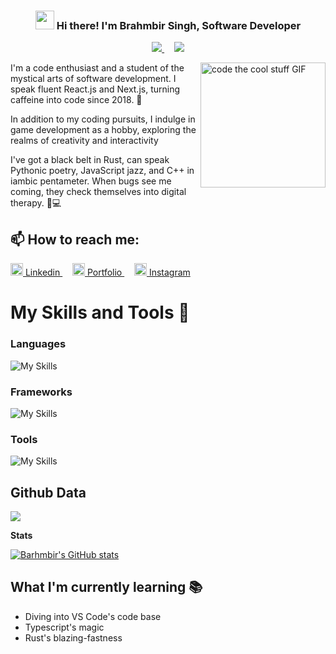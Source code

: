 <!-- Heading -->
<h3 align="center"><img src = "https://raw.githubusercontent.com/MartinHeinz/MartinHeinz/master/wave.gif" width = 30px> Hi there! I'm Brahmbir Singh, Software Developer</h3>

<!-- Profile Views -->

<p align="center">
 <a href="https://brahmbir.vercel.app">
 <img src="https://img.shields.io/badge/PORTFOLIO-E34F26?style=for-the-badge&color=red" />
  </a> &nbsp; &nbsp; <a href="https://linkedin.com/in/brahm-bir-singh-6a9115245">  
  <img src ="https://img.shields.io/badge/LinkedIn-0077B5?style=for-the-badge&logo=linkedin&logoColor=white" /></a>
</p>

 <!--  About section -->

<img align="right" width="200" height="auto" alt="code the cool stuff GIF" src="https://media.giphy.com/media/RK5KD6UcUpAt92zZvt/giphy.gif" />

I'm a code enthusiast and a student of the mystical arts of software development. I speak fluent React.js and Next.js, turning caffeine into code since 2018. 🚀

In addition to my coding pursuits, I indulge in game development as a hobby, exploring the realms of creativity and interactivity

I've got a black belt in Rust, can speak Pythonic poetry, JavaScript jazz, and C++ in iambic pentameter. When bugs see me coming, they check themselves into digital therapy. 🐞💻

## 📫 How to reach me:

 <a href="https://linkedin.com/in/brahm-bir-singh-6a9115245">
    <img width="20" src="https://skillicons.dev/icons?i=linkedin&theme=dark" />
    Linkedin
  </a>&nbsp; &nbsp;
  <a href="https://brahmbir.vercel.app">
    <img width="20" src="https://skillicons.dev/icons?i=nextjs&theme=dark" />
    Portfolio
  </a>&nbsp; &nbsp;
  <a href="https://instagram.com/brahmbirs?utm_source=qr&igshid=MzNlNGNkZWQ4Mg%3D%3D">
    <img width="20" src="https://skillicons.dev/icons?i=instagram&theme=dark" />
    Instagram    
  </a>

<!--  Skill section -->

# My Skills and Tools 📜

### Languages

![My Skills](https://skillicons.dev/icons?i=js,ts,html,css,mysql,python,rust,cpp)

### Frameworks

![My Skills](https://skillicons.dev/icons?i=react,nextjs,expressjs,prisma)

### Tools

![My Skills](https://skillicons.dev/icons?i=vscode,blender,git,linux,nodejs,vite,docker,postman)

<!--START_SECTION:waka-->
<!--END_SECTION:waka-->

## Github Data

![](http://github-profile-summary-cards.vercel.app/api/cards/profile-details?username=brahmbir&theme=discord_old_blurple)
<br/>

**Stats**

[![Barhmbir's GitHub stats](https://github-readme-stats.vercel.app/api?username=brahmbir)](https://github.com/brahmbir)

## What I'm currently learning 📚

- Diving into VS Code's code base
- Typescript's magic
- Rust's blazing-fastness
<!--
-->
